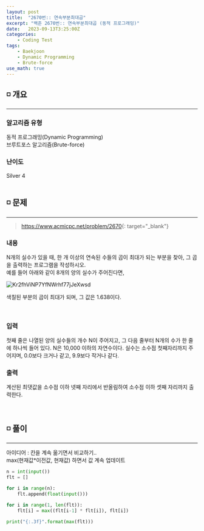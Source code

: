 ```yaml
---
layout: post
title:  "2670번:: 연속부분최대곱"
excerpt: "백준 2670번:: 연속부분최대곱 (동적 프로그래밍)"
date:   2023-09-13T3:25:00Z
categories:
    - Coding Test
tags:
    - Baekjoon
    - Dynamic Programming
    - Brute-force
use_math: true
---
```


## ◽ 개요
---
### 알고리즘 유형
동적 프로그래밍(Dynamic Programming)  
브루트포스 알고리즘(Brute-force)  


### 난이도
Silver 4
<br/><br/>

## ◽ 문제
---
> <https://www.acmicpc.net/problem/2670>{: target="_blank"}

### 내용
N개의 실수가 있을 때, 한 개 이상의 연속된 수들의 곱이 최대가 되는 부분을 찾아, 그 곱을 출력하는 프로그램을 작성하시오.  
예를 들어 아래와 같이 8개의 양의 실수가 주어진다면,  

![Kr2fhViNP7YfNWrhf77jJeXwsd](https://github.com/SubinJin98/SubinJin98.github.io/assets/116137904/9a88110e-bcd2-4939-aca9-f44553358d13)

색칠된 부분의 곱이 최대가 되며, 그 값은 1.638이다.

<br/>

### 입력
첫째 줄은 나열된 양의 실수들의 개수 N이 주어지고, 그 다음 줄부터 N개의 수가 한 줄에 하나씩 들어 있다. N은 10,000 이하의 자연수이다. 실수는 소수점 첫째자리까지 주어지며, 0.0보다 크거나 같고, 9.9보다 작거나 같다.  

### 출력
계산된 최댓값을 소수점 이하 넷째 자리에서 반올림하여 소수점 이하 셋째 자리까지 출력한다.
<br/><br/><br/>

## ◽ 풀이
---

아이디어 : 칸을 계속 옮기면서 비교하기..  
max(현재값*이전값, 현재값) 하면서 값 계속 업데이트  

```python
n = int(input())
flt = []

for i in range(n):
    flt.append(float(input()))

for i in range(1, len(flt)):
    flt[i] = max((flt[i-1] * flt[i]), flt[i])

print("{:.3f}".format(max(flt)))
```

